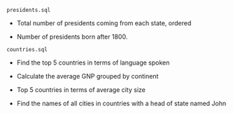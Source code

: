 `presidents.sql`

* Total number of presidents coming from each state, ordered

* Number of presidents born after 1800.


`countries.sql`

* Find the top 5 countries in terms of language spoken

* Calculate the average GNP grouped by continent

* Top 5 countries in terms of average city size

* Find the names of all cities in countries with a head of state named John
